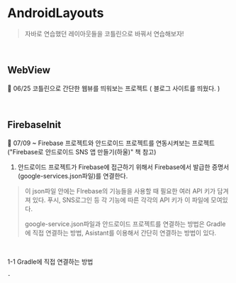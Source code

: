 # AndroidLayouts

> 자바로 연습했던 레이아웃들을 코틀린으로 바꿔서 연습해보자!

<br>

## WebView

💁 06/25 코틀린으로 간단한 웹뷰를 띄워보는 프로젝트 ( 블로그 사이트를 띄웠다. )

<br>

## FirebaseInit

💁 07/09 ~ Firebase 프로젝트와 안드로이드 프로젝트를 연동시켜보는 프로젝트("Firebase로 안드로이드 SNS 앱 만들기(하울)" 책 참고)

1. 안드로이드 프로젝트가 Firebase에 접근하기 위해서 Firebase에서 발급한 증명서(google-services.json파일)를 연결한다.
  > 이 json파일 안에는 FIrebase의 기능들을 사용할 때 필요한 여러 API 키가 담겨져 있다. 푸시, SNS로그인 등 각 기능에 따른 각각의 API 키가 이 파일에 모여있다.
  >
  > google-service.json파일과 안드로이드 프로젝트를 연결하는 방법은 Gradle에 직접 연결하는 방법, Asistant를 이용해서 간단히 연결하는 방법이 있다.
  
  <br>

  1-1 Gradle에 직접 연결하는 방법
  
    - 
